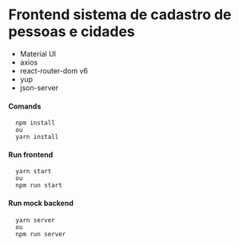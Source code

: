 
# Frontend sistema de cadastro de pessoas e cidades
  - Material UI
  - axios
  - react-router-dom v6
  - yup
  - json-server

#### Comands 
  ```
    npm install
    ou
    yarn install
  ```
#### Run frontend
  ```
    yarn start
    ou 
    npm run start
  ```
#### Run mock backend
  ```
    yarn server
    ou 
    npm run server
  ```